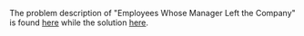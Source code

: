 The problem description of "Employees Whose Manager Left the Company" is found [here](https://leetcode.com/problems/employees-whose-manager-left-the-company/?envType=study-plan-v2&envId=top-sql-50) while the solution [here](https://github.com/aurimas13/Solutions-To-Problems/blob/main/LeetCode/SQL%20Solutions/Employees%20Whose%20Manager%20Left%20the%20Company/employess.sql).

